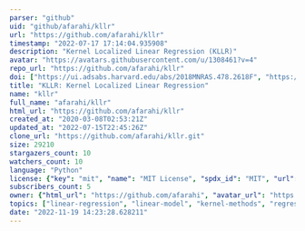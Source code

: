 ```yaml
---
parser: "github"
uid: "github/afarahi/kllr"
url: "https://github.com/afarahi/kllr"
timestamp: "2022-07-17 17:14:04.935908"
description: "Kernel Localized Linear Regression (KLLR)"
avatar: "https://avatars.githubusercontent.com/u/1308461?v=4"
repo_url: "https://github.com/afarahi/kllr"
doi: ["https://ui.adsabs.harvard.edu/abs/2018MNRAS.478.2618F", "https://ui.adsabs.harvard.edu/abs/2020ascl.soft08003F/abstract"]
title: "KLLR: Kernel Localized Linear Regression"
name: "kllr"
full_name: "afarahi/kllr"
html_url: "https://github.com/afarahi/kllr"
created_at: "2020-03-08T02:53:21Z"
updated_at: "2022-07-15T22:45:26Z"
clone_url: "https://github.com/afarahi/kllr.git"
size: 29210
stargazers_count: 10
watchers_count: 10
language: "Python"
license: {"key": "mit", "name": "MIT License", "spdx_id": "MIT", "url": "https://api.github.com/licenses/mit", "node_id": "MDc6TGljZW5zZTEz"}
subscribers_count: 5
owner: {"html_url": "https://github.com/afarahi", "avatar_url": "https://avatars.githubusercontent.com/u/1308461?v=4", "login": "afarahi", "type": "User"}
topics: ["linear-regression", "linear-model", "kernel-methods", "regression", "localized-linear-regression"]
date: "2022-11-19 14:23:28.628211"
---
```

